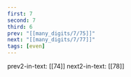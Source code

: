```yaml
---
first: 7
second: 7
third: 6
prev: "[[many_digits/7/75]]"
next: "[[many_digits/7/77]]"
tags: [even]
---
```

prev2-in-text: [[74]]
next2-in-text: [[78]]
